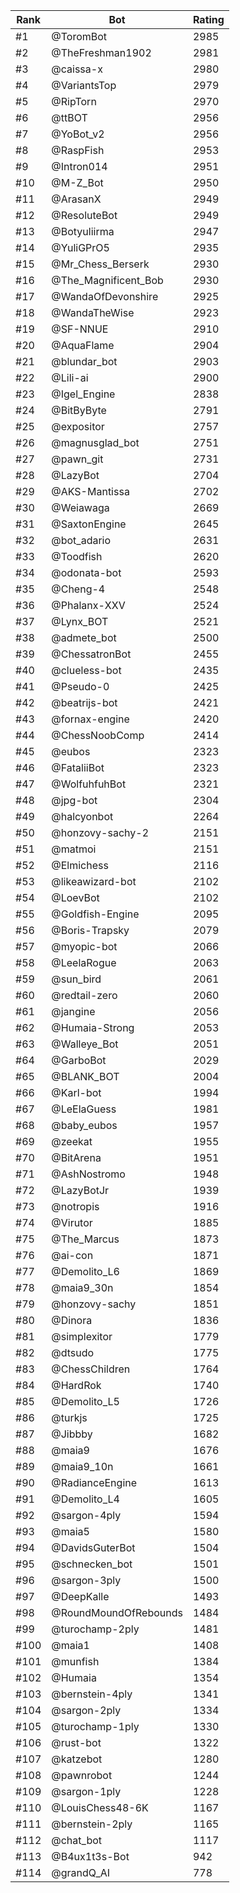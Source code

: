 Rank|Bot|Rating
---|---|---
#1|@ToromBot|2985
#2|@TheFreshman1902|2981
#3|@caissa-x|2980
#4|@VariantsTop|2979
#5|@RipTorn|2970
#6|@ttBOT|2956
#7|@YoBot_v2|2956
#8|@RaspFish|2953
#9|@Intron014|2951
#10|@M-Z_Bot|2950
#11|@ArasanX|2949
#12|@ResoluteBot|2949
#13|@Botyuliirma|2947
#14|@YuliGPrO5|2935
#15|@Mr_Chess_Berserk|2930
#16|@The_Magnificent_Bob|2930
#17|@WandaOfDevonshire|2925
#18|@WandaTheWise|2923
#19|@SF-NNUE|2910
#20|@AquaFlame|2904
#21|@blundar_bot|2903
#22|@Lili-ai|2900
#23|@Igel_Engine|2838
#24|@BitByByte|2791
#25|@expositor|2757
#26|@magnusglad_bot|2751
#27|@pawn_git|2731
#28|@LazyBot|2704
#29|@AKS-Mantissa|2702
#30|@Weiawaga|2669
#31|@SaxtonEngine|2645
#32|@bot_adario|2631
#33|@Toodfish|2620
#34|@odonata-bot|2593
#35|@Cheng-4|2548
#36|@Phalanx-XXV|2524
#37|@Lynx_BOT|2521
#38|@admete_bot|2500
#39|@ChessatronBot|2455
#40|@clueless-bot|2435
#41|@Pseudo-0|2425
#42|@beatrijs-bot|2421
#43|@fornax-engine|2420
#44|@ChessNoobComp|2414
#45|@eubos|2323
#46|@FataliiBot|2323
#47|@WolfuhfuhBot|2321
#48|@jpg-bot|2304
#49|@halcyonbot|2264
#50|@honzovy-sachy-2|2151
#51|@matmoi|2151
#52|@Elmichess|2116
#53|@likeawizard-bot|2102
#54|@LoevBot|2102
#55|@Goldfish-Engine|2095
#56|@Boris-Trapsky|2079
#57|@myopic-bot|2066
#58|@LeelaRogue|2063
#59|@sun_bird|2061
#60|@redtail-zero|2060
#61|@jangine|2056
#62|@Humaia-Strong|2053
#63|@Walleye_Bot|2051
#64|@GarboBot|2029
#65|@BLANK_BOT|2004
#66|@Karl-bot|1994
#67|@LeElaGuess|1981
#68|@baby_eubos|1957
#69|@zeekat|1955
#70|@BitArena|1951
#71|@AshNostromo|1948
#72|@LazyBotJr|1939
#73|@notropis|1916
#74|@Virutor|1885
#75|@The_Marcus|1873
#76|@ai-con|1871
#77|@Demolito_L6|1869
#78|@maia9_30n|1854
#79|@honzovy-sachy|1851
#80|@Dinora|1836
#81|@simplexitor|1779
#82|@dtsudo|1775
#83|@ChessChildren|1764
#84|@HardRok|1740
#85|@Demolito_L5|1726
#86|@turkjs|1725
#87|@Jibbby|1682
#88|@maia9|1676
#89|@maia9_10n|1661
#90|@RadianceEngine|1613
#91|@Demolito_L4|1605
#92|@sargon-4ply|1594
#93|@maia5|1580
#94|@DavidsGuterBot|1504
#95|@schnecken_bot|1501
#96|@sargon-3ply|1500
#97|@DeepKalle|1493
#98|@RoundMoundOfRebounds|1484
#99|@turochamp-2ply|1481
#100|@maia1|1408
#101|@munfish|1384
#102|@Humaia|1354
#103|@bernstein-4ply|1341
#104|@sargon-2ply|1334
#105|@turochamp-1ply|1330
#106|@rust-bot|1322
#107|@katzebot|1280
#108|@pawnrobot|1244
#109|@sargon-1ply|1228
#110|@LouisChess48-6K|1167
#111|@bernstein-2ply|1165
#112|@chat_bot|1117
#113|@B4ux1t3s-Bot|942
#114|@grandQ_AI|778
